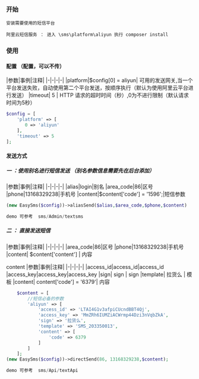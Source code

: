 ### 开始

```shell
安装需要使用的短信平台 

阿里云短信服务 ： 进入 \sms\platform\aliyun 执行 composer install

```

### 使用


#### 配置 （配置，可以不传）

|参数|事例|注释|
|-|-|-|-|
|platform|$config[0] = aliyun| 可用的发送网关,当一个平台发送失败，自动使用第二个平台发送，按顺序执行（默认为使用阿里云平台进行发送）
|timeout| 5 | HTTP 请求的超时时间（秒）,0为不进行限制（默认请求时间为5秒）

```php
$config = [
    'platform' => [
       0 => 'aliyun'
    ],
    'timeout' => 5
];
```

#### 发送方式

##### 一 ：使用别名进行短信发送 （别名参数信息需要先在后台添加）

|参数|事例|注释|
|-|-|-|-|
|alias|login|别名
|area_code|86|区号
|phone|13168329238|手机号
|content|$content['code'] = '1596';|短信参数

```php
(new EasySms($config))->aliasSend($alias,$area_code,$phone,$content)    
      
demo 可参考  sms/Admin/textsms        
```   

##### 二 ： 直接发送短信 

|参数|事例|注释|
|-|-|-|-|
|area_code|86|区号
|phone|13168329238|手机号
|content| $content['content'] | 内容

content 
|参数|事例|注释|
|-|-|-|-|
|access_id|access_id|access_id
|access_key|access_key|access_key
|sign| sign | sign
|template| 拉货么 | 模板
|content| content['code'] = '6379'| 内容

```php
    $content = [
        //短信必备的参数
        'aliyun' => [
            'access_id' => 'LTAI4G1v3afpiCUcndBBT4Qj',
            'access_key' => 'MmZRh6IUMZiACWrmp44Dzi3nVqbZkA',
            'sign' => '拉货么',
            'template' => 'SMS_203350013',
            'content' => [
                'code' => 6379
            ]
        ]
    ];
(new EasySms($config))->directSend(86, 13168329238,$content);
    
demo 可参考  sms/Api/textApi          
```